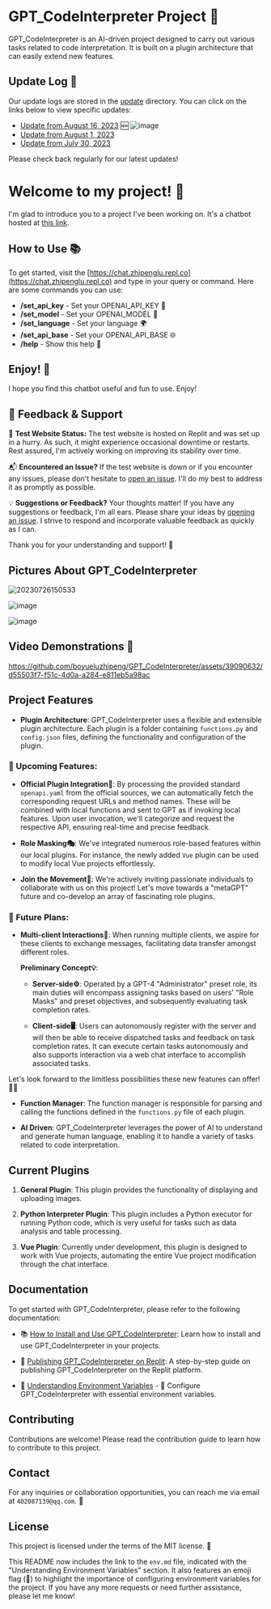 # GPT_CodeInterpreter Project 🤖

GPT_CodeInterpreter is an AI-driven project designed to carry out various tasks related to code interpretation. It is built on a plugin architecture that can easily extend new features.

## Update Log 📝

Our update logs are stored in the [update](./update/) directory. You can click on the links below to view specific updates:
- [Update from August 16, 2023](./update/update_0816.md) 🆕
![image](https://github.com/boyueluzhipeng/GPT_CodeInterpreter/assets/39090632/609da341-9462-4b8a-a672-99d3d1dcbc4b)
- [Update from August 1, 2023](./update/update_0801.md) 
- [Update from July 30, 2023](./update/update_0730.md)

Please check back regularly for our latest updates!



# Welcome to my project! 👋
I'm glad to introduce you to a project I've been working on. It's a chatbot hosted at [this link](https://chat.zhipenglu.repl.co). 

## How to Use 📚
To get started, visit the [https://chat.zhipenglu.repl.co](https://chat.zhipenglu.repl.co) and type in your query or command. Here are some commands you can use:
- **/set_api_key** - Set your OPENAI_API_KEY 🔑
- **/set_model** - Set your OPENAI_MODEL 🤖
- **/set_language** - Set your language 🌍
- **/set_api_base** - Set your OPENAI_API_BASE 🌐
- **/help** - Show this help 📘

## Enjoy! 🎉
I hope you find this chatbot useful and fun to use. Enjoy!

## 📣 Feedback & Support

🔧 **Test Website Status:** The test website is hosted on Replit and was set up in a hurry. As such, it might experience occasional downtime or restarts. Rest assured, I'm actively working on improving its stability over time.

📬 **Encountered an Issue?** If the test website is down or if you encounter any issues, please don't hesitate to [open an issue](https://github.com/boyueluzhipeng/GPT_CodeInterpreter/issues). I'll do my best to address it as promptly as possible.

💡 **Suggestions or Feedback?** Your thoughts matter! If you have any suggestions or feedback, I'm all ears. Please share your ideas by [opening an issue](https://github.com/boyueluzhipeng/GPT_CodeInterpreter/issues). I strive to respond and incorporate valuable feedback as quickly as I can.

Thank you for your understanding and support! 🙏



## Pictures About GPT_CodeInterpreter

![20230726150533](https://github.com/boyueluzhipeng/GPT_CodeInterpreter/assets/39090632/dabdf91f-0fc7-4794-bcdf-033f3e2dbafa)

![image](https://github.com/boyueluzhipeng/GPT_CodeInterpreter/assets/39090632/c5fac81b-7bbf-4bb8-83fe-4a0423eb3f86)

![image](https://github.com/boyueluzhipeng/GPT_CodeInterpreter/assets/39090632/ce360bb1-1347-4a96-a345-d15ddef618c2)



## Video Demonstrations 🎥

https://github.com/boyueluzhipeng/GPT_CodeInterpreter/assets/39090632/d55503f7-f51c-4d0a-a284-e811eb5a98ac




## Project Features

- **Plugin Architecture**: GPT_CodeInterpreter uses a flexible and extensible plugin architecture. Each plugin is a folder containing `functions.py` and `config.json` files, defining the functionality and configuration of the plugin.

### 🌟 Upcoming Features:

- **Official Plugin Integration🔌**: By processing the provided standard `openapi.yaml` from the official sources, we can automatically fetch the corresponding request URLs and method names. These will be combined with local functions and sent to GPT as if invoking local features. Upon user invocation, we'll categorize and request the respective API, ensuring real-time and precise feedback.

- **Role Masking🎭**: We've integrated numerous role-based features within our local plugins. For instance, the newly added `Vue` plugin can be used to modify local Vue projects effortlessly.

- **Join the Movement🤝**: We're actively inviting passionate individuals to collaborate with us on this project! Let's move towards a "metaGPT" future and co-develop an array of fascinating role plugins.

### 🌈 Future Plans:

- **Multi-client Interactions🔗**: When running multiple clients, we aspire for these clients to exchange messages, facilitating data transfer amongst different roles.

  **Preliminary Concept💡**:

  - **Server-side⚙️**: Operated by a GPT-4 "Administrator" preset role, its main duties will encompass assigning tasks based on users' "Role Masks" and preset objectives, and subsequently evaluating task completion rates.
  
  - **Client-side🖥️**: Users can autonomously register with the server and will then be able to receive dispatched tasks and feedback on task completion rates. It can execute certain tasks autonomously and also supports interaction via a web chat interface to accomplish associated tasks.

Let's look forward to the limitless possibilities these new features can offer! 🚀🎉

- **Function Manager**: The function manager is responsible for parsing and calling the functions defined in the `functions.py` file of each plugin.

- **AI Driven**: GPT_CodeInterpreter leverages the power of AI to understand and generate human language, enabling it to handle a variety of tasks related to code interpretation.

## Current Plugins

1. **General Plugin**: This plugin provides the functionality of displaying and uploading images.

2. **Python Interpreter Plugin**: This plugin includes a Python executor for running Python code, which is very useful for tasks such as data analysis and table processing.

3. **Vue Plugin**: Currently under development, this plugin is designed to work with Vue projects, automating the entire Vue project modification through the chat interface.

## Documentation

To get started with GPT_CodeInterpreter, please refer to the following documentation:

- 📚 [How to Install and Use GPT_CodeInterpreter](docs/install.md): Learn how to install and use GPT_CodeInterpreter in your projects.

- 🚀 [Publishing GPT_CodeInterpreter on Replit](docs/replit.md): A step-by-step guide on publishing GPT_CodeInterpreter on the Replit platform.

- 📝 [Understanding Environment Variables](docs/env.md) - 🔑 Configure GPT_CodeInterpreter with essential environment variables.

## Contributing

Contributions are welcome! Please read the contribution guide to learn how to contribute to this project.

## Contact

For any inquiries or collaboration opportunities, you can reach me via email at `402087139@qq.com`. 📧

## License

This project is licensed under the terms of the MIT license. 📜

This README now includes the link to the `env.md` file, indicated with the "Understanding Environment Variables" section. It also features an emoji flag (🔑) to highlight the importance of configuring environment variables for the project. If you have any more requests or need further assistance, please let me know!

